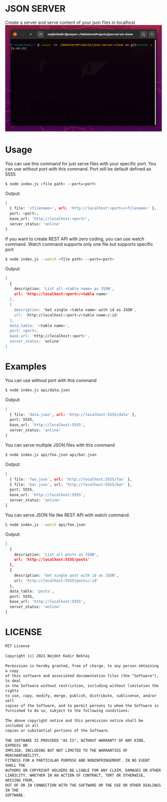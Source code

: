 # JSON SERVER
Create a server and serve content of your json files in localhost
![cover](doc/cover.gif)

# Usage
You can use this command for just serve files with your specific port. You can use without port with this command. Port will be default defined as 5555
```sh
$ node index.js <file path> --port=<port>
```
Output:
```sh
[
  { file: '<filename>', url: 'http://localhost:<port>/<filename>' },
  port: <port>,
  base_url: 'http://localhost:<port>',
  server_status: 'online'
]
```

If you want to create REST API with zero coding, you can use watch command. Watch command supports only one file but supports specific port 
```sh
$ node index.js --watch <file path> --port=<port>
```
Output:
```sh
[
  {
    description: 'List all <table name> as JSON',
    url: 'http://localhost:<port>/<table name>'
  },
  {
    description: 'Get single <table name> with id as JSON',
    url: 'http://localhost:<port>/<table name>/:id'
  },
  data_table: '<table name>',
  port: <port>,
  base_url: 'http://localhost:<port>',
  server_status: 'online'
]
```

# Examples
You can use without port with this command
```sh
$ node index.js api/data.json
```

Output: 
```sh
[
  { file: 'data.json', url: 'http://localhost:5555/data' },
  port: 5555,
  base_url: 'http://localhost:5555',
  server_status: 'online'
]
```

You can serve multiple JSON files with this command
```sh
$ node index.js api/foo.json api/bar.json
```

Output:
```sh
[
  { file: 'foo.json', url: 'http://localhost:5555/foo' },
  { file: 'bar.json', url: 'http://localhost:5555/bar' },
  port: 5555,
  base_url: 'http://localhost:5555',
  server_status: 'online'
]
```

You can serve JSON file like REST API with watch command. 
```sh
½ node index.js --watch api/foo.json
```
Output:
```sh
[
  {
    description: 'List all posts as JSON',
    url: 'http://localhost:5555/posts'
  },
  {
    description: 'Get single post with id as JSON',
    url: 'http://localhost:5555/posts/:id'
  },
  data_table: 'posts',
  port: 5555,
  base_url: 'http://localhost:5555',
  server_status: 'online'
]
```

# LICENSE
```
MIT License

Copyright (c) 2021 Nejdet Kadir Bektaş

Permission is hereby granted, free of charge, to any person obtaining a copy
of this software and associated documentation files (the "Software"), to deal
in the Software without restriction, including without limitation the rights
to use, copy, modify, merge, publish, distribute, sublicense, and/or sell
copies of the Software, and to permit persons to whom the Software is
furnished to do so, subject to the following conditions:

The above copyright notice and this permission notice shall be included in all
copies or substantial portions of the Software.

THE SOFTWARE IS PROVIDED "AS IS", WITHOUT WARRANTY OF ANY KIND, EXPRESS OR
IMPLIED, INCLUDING BUT NOT LIMITED TO THE WARRANTIES OF MERCHANTABILITY,
FITNESS FOR A PARTICULAR PURPOSE AND NONINFRINGEMENT. IN NO EVENT SHALL THE
AUTHORS OR COPYRIGHT HOLDERS BE LIABLE FOR ANY CLAIM, DAMAGES OR OTHER
LIABILITY, WHETHER IN AN ACTION OF CONTRACT, TORT OR OTHERWISE, ARISING FROM,
OUT OF OR IN CONNECTION WITH THE SOFTWARE OR THE USE OR OTHER DEALINGS IN THE
SOFTWARE.

```
